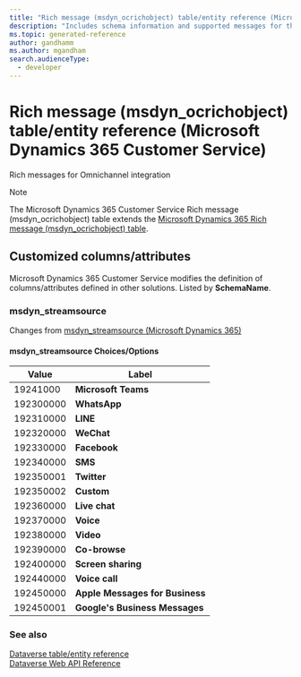 ```yaml
---
title: "Rich message (msdyn_ocrichobject) table/entity reference (Microsoft Dynamics 365 Customer Service)"
description: "Includes schema information and supported messages for the Rich message (msdyn_ocrichobject) table/entity with Microsoft Dynamics 365 Customer Service."
ms.topic: generated-reference
author: gandhamm
ms.author: mgandham
search.audienceType: 
  - developer
---
```


# Rich message (msdyn_ocrichobject) table/entity reference (Microsoft Dynamics 365 Customer Service)

Rich messages for Omnichannel integration

> [!NOTE]
> The Microsoft Dynamics 365 Customer Service Rich message (msdyn_ocrichobject) table extends the [Microsoft Dynamics 365 Rich message (msdyn_ocrichobject) table](/dynamics365/developer/reference/entities/msdyn_ocrichobject).



## Customized columns/attributes

Microsoft Dynamics 365 Customer Service modifies the definition of columns/attributes defined in other solutions. Listed by **SchemaName**.

### <a name="BKMK_msdyn_streamsource"></a> msdyn_streamsource

Changes from [msdyn_streamsource (Microsoft Dynamics 365)](/dynamics365/developer/reference/entities/msdyn_ocrichobject#BKMK_msdyn_streamsource)

#### msdyn_streamsource Choices/Options

|Value|Label|
|---|---|
|19241000|**Microsoft Teams**|
|192300000|**WhatsApp**|
|192310000|**LINE**|
|192320000|**WeChat**|
|192330000|**Facebook**|
|192340000|**SMS**|
|192350001|**Twitter**|
|192350002|**Custom**|
|192360000|**Live chat**|
|192370000|**Voice**|
|192380000|**Video**|
|192390000|**Co-browse**|
|192400000|**Screen sharing**|
|192440000|**Voice call**|
|192450000|**Apple Messages for Business**|
|192450001|**Google's Business Messages**|



### See also

[Dataverse table/entity reference](/power-apps/developer/data-platform/reference/about-entity-reference)  
[Dataverse Web API Reference](/power-apps/developer/data-platform/webapi/reference/about)   

